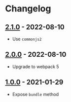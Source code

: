 # Changelog

## [2.1.0] - 2022-08-10
[2.1.0]: https://github.com/mhassan1/google-closure-library-bundler/compare/v2.0.0...v2.1.0

- Use `commonjs2`

## [2.0.0] - 2022-08-10
[2.0.0]: https://github.com/mhassan1/google-closure-library-bundler/compare/v1.0.0...v2.0.0

- Upgrade to webpack 5

## [1.0.0] - 2021-01-29
[1.0.0]: https://github.com/mhassan1/google-closure-library-bundler/compare/f888684...v1.0.0

- Expose `bundle` method
